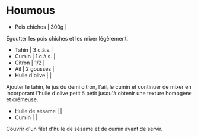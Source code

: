 # Houmous

- Pois chiches | 300g |

Égoutter les pois chiches et les mixer légèrement.

- Tahin | 3 c.à.s. |
- Cumin | 1 c.à.s. |
- Citron | 1/2 |
- Ail | 2 gousses |
- Huile d'olive | |

Ajouter le tahin, le jus du demi citron, l'ail, le cumin et continuer de mixer en incorporant l'huile d'olive petit à petit jusqu'à obtenir une texture homogène et crémeuse.

- Huile de sésame | |
- Cumin | |

Couvrir d'un filet d'huile de sésame et de cumin avant de servir.
